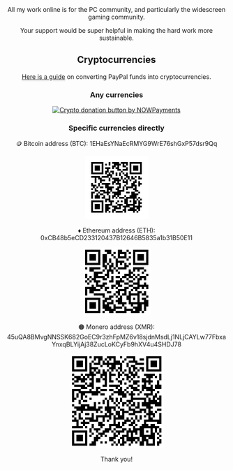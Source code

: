 <div align="center"

All my work online is for the PC community, and particularly the widescreen gaming community.

Your support would be super helpful in making the hard work more sustainable.

## Cryptocurrencies
[Here is a guide](https://99bitcoins.com/buy-bitcoin/buy-bitcoin-with-paypal/) on converting PayPal funds into cryptocurrencies.

### Any currencies

<a href="https://nowpayments.io/donation/rose" target="_blank">
<img src="https://nowpayments.io/images/embeds/donation-button-white.svg" alt="Crypto donation button by NOWPayments"></a>

### Specific currencies directly

:coin: Bitcoin address (BTC): 1EHaEsYNaEcRMYG9WrE76shGxP57dsr9Qq

<img src="/donations/BTC.png" alt="BTC"/>


:diamonds: Ethereum address (ETH): 0xCB48b5eCD233120437B12646B5835a1b31B50E11

![](/donations/ETH.png)


:orange_circle: Monero address (XMR): 45uQA8BMvgNNSSK682GoEC9r3zhFpMZ6v18sjdnMsdLj1NLjCAYLw77FbxaYnxqBLYijAj38ZucLoKCyFb9hXV4u4SHDJ78

![](/donations/XMR.png)

Thank you!

</div>
